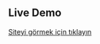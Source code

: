 ## Live Demo

[Siteyi görmek için tıklayın](https://601a9a3623b981f253466da7--elegant-lovelace-afe7d2.netlify.app/)
